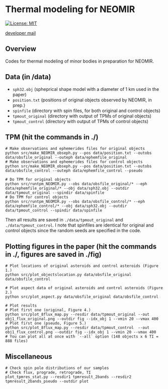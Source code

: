 # Thermal modeling for NEOMIR
[![License: MIT](https://img.shields.io/badge/License-MIT-yellow.svg)](https://opensource.org/licenses/MIT)

[developer mail](mailto:beniyama@oca.eu)

## Overview
Codes for thermal modeling of minor bodies in preparation for NEOMIR.

## Data (in /data)
* `sph32.obj` (spheprical shape model with a diameter of 1 km used in the paper)
* `position.txt` (positions of original objects observed by NEOMIR, in prep.)
* `spinfile` (directory with spin files, for both original and control objects)
* `tpmout_original` (directory with output of TPMs of original objects)
* `tpmout_control` (directory with output of TPMs of control objects)

## TPM (hit the commands in ./)
```
# Make observations and ephemerides files for original objects
python src/make_NEOMIR_obseph.py --pos data/position.txt --outobs data/obsfile_original --outeph data/ephemfile_original
# Make observations and ephemerides files for control objects
python src/make_NEOMIR_obseph.py --pos data/position.txt --outobs data/obsfile_control --outeph data/ephemfile_control --pseudo

# Do TPM for original objects
python src/runtpm_NEOMIR.py --obs data/obsfile_original/* --eph data/ephemfile_original/* --obj data/sph32.obj --outdir data/tpmout_original --spindir data/spinfile
# Do TPM for control objects
python src/runtpm_NEOMIR.py --obs data/obsfile_control/* --eph data/ephemfile_control/* --obj data/sph32.obj --outdir data/tpmout_control --spindir data/spinfile
```
Then all results are saved in `./data/tpmout_original` and `./data/tpmout_control`.
I note that spinfiles are identical for original and control objects since the random seeds are specified in the code.


## Plotting figures in the paper (hit the commands in ./, figures are saved in ./fig)
```
# Plot locations of original asteroids and control asteroids (Figure 1.)
python src/plot_objectslocation.py data/obsfile_original data/obsfile_control 
```

```
# Plot aspect data of original asteroids and control asteroids (Figure 2.)
python src/plot_aspect.py data/obsfile_original data/obsfile_control 
```

```
# Plot results
# Plot first one (original, Figure 4.)
python src/plot_8flux_map.py --resdir data/tpmout_original --out obj1_flux_original.png --outdir fig --idx_obj 1 --vmin 20 --vmax 400
# Plot first one (pseudo, Figure 5.)
python src/plot_8flux_map.py --resdir data/tpmout_control  --out obj1_flux_control.png --outdir fig --idx_obj 1 --vmin 20 --vmax 400
# You can plot all at once with `--all` option (148 objects x 6 TI = 888 files)
```


## Miscellaneous
```
# Check spin pole distributions of our samples
# Check flux, prograde, retrograde, TI
plot_tpmres_stat.py --resdir1 tpmresult_2bands --resdir2 tpmresult_2bands_pseudo --outdir plot 
```
